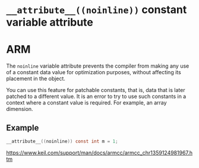 # `__attribute__((noinline))` constant variable attribute

# ARM

The `noinline` variable attribute prevents     the compiler from making any use of a constant data value for optimization     purposes, without affecting its placement in the object.

You can use this feature for patchable constants, that is, data that is        later patched to a different value. It is an error to try to use such constants in a context        where a constant value is required. For example, an array dimension.

## Example

```c
__attribute__((noinline)) const int m = 1;
```

https://www.keil.com/support/man/docs/armcc/armcc_chr1359124981967.htm